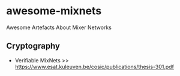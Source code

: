 # awesome-mixnets
Awesome Artefacts About Mixer Networks

## Cryptography 

- Verifiable MixNets >> https://www.esat.kuleuven.be/cosic/publications/thesis-301.pdf
